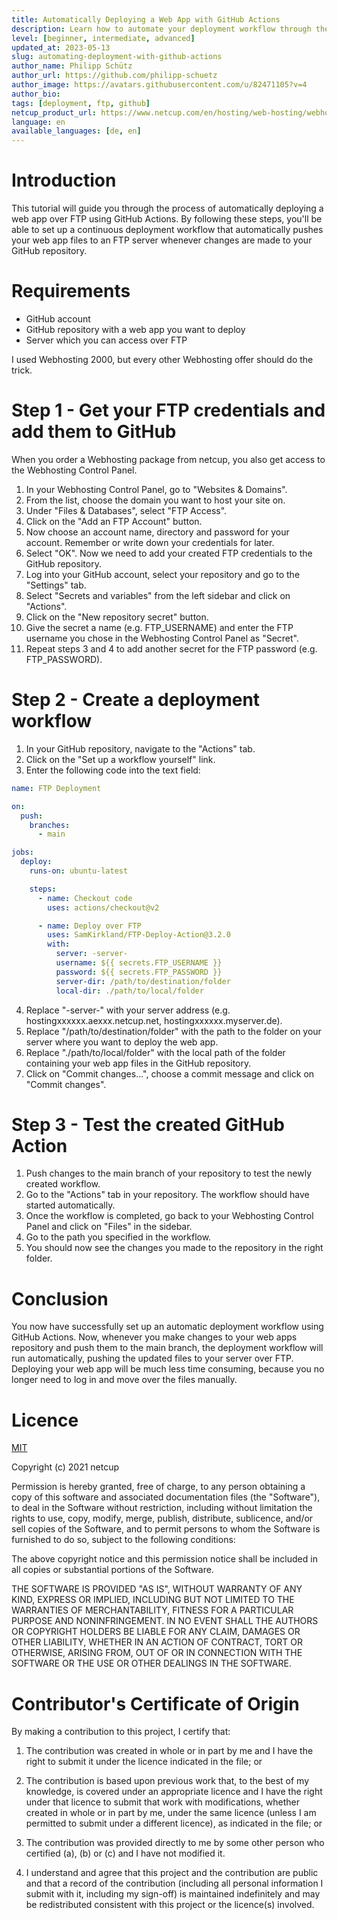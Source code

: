 ```yaml
---
title: Automatically Deploying a Web App with GitHub Actions
description: Learn how to automate your deployment workflow through the use of GitHub Actions.
level: [beginner, intermediate, advanced]
updated_at: 2023-05-13
slug: automating-deployment-with-github-actions
author_name: Philipp Schütz
author_url: https://github.com/philipp-schuetz
author_image: https://avatars.githubusercontent.com/u/82471105?v=4
author_bio:
tags: [deployment, ftp, github] 
netcup_product_url: https://www.netcup.com/en/hosting/web-hosting/webhosting-2000-se-iv
language: en
available_languages: [de, en]
---
```


# Introduction
This tutorial will guide you through the process of automatically deploying a web app over FTP using GitHub Actions. By following these steps, you'll be able to set up a continuous deployment workflow that automatically pushes your web app files to an FTP server whenever changes are made to your GitHub repository.

# Requirements
* GitHub account
* GitHub repository with a web app you want to deploy
* Server which you can access over FTP

I used Webhosting 2000, but every other Webhosting offer should do the trick.

# Step 1 - Get your FTP credentials and add them to GitHub
When you order a Webhosting package from netcup, you also get access to the Webhosting Control Panel.
   1. In your Webhosting Control Panel, go to "Websites & Domains".
   2. From the list, choose the domain you want to host your site on.
   3. Under "Files & Databases", select "FTP Access".
   4. Click on the "Add an FTP Account" button.
   5. Now choose an account name, directory and password for your account. Remember or write down your credentials for later.
   6. Select "OK".
Now we need to add your created FTP credentials to the GitHub repository.
   1. Log into your GitHub account, select your repository and go to the "Settings" tab.
   2. Select "Secrets and variables" from the left sidebar and click on "Actions".
   3. Click on the "New repository secret" button.
   4. Give the secret a name (e.g. FTP_USERNAME) and enter the FTP username you chose in the Webhosting Control Panel as "Secret".
   5. Repeat steps 3 and 4 to add another secret for the FTP password (e.g. FTP_PASSWORD).

# Step 2 - Create a deployment workflow
1. In your GitHub repository, navigate to the "Actions" tab.
2. Click on the "Set up a workflow yourself" link.
3. Enter the following code into the text field:
```yaml
name: FTP Deployment

on:
  push:
    branches:
      - main

jobs:
  deploy:
    runs-on: ubuntu-latest

    steps:
      - name: Checkout code
        uses: actions/checkout@v2

      - name: Deploy over FTP
        uses: SamKirkland/FTP-Deploy-Action@3.2.0
        with:
          server: -server-
          username: ${{ secrets.FTP_USERNAME }}
          password: ${{ secrets.FTP_PASSWORD }}
          server-dir: /path/to/destination/folder
          local-dir: ./path/to/local/folder
```
4. Replace "-server-" with your server address (e.g. hostingxxxxxx.aexxx.netcup.net, hostingxxxxxx.myserver.de).
5. Replace "/path/to/destination/folder" with the path to the folder on your server where you want to deploy the web app.
6. Replace "./path/to/local/folder" with the local path of the folder containing your web app files in the GitHub repository.
8. Click on "Commit changes...", choose a commit message and click on "Commit changes".

# Step 3 - Test the created GitHub Action
1. Push changes to the main branch of your repository to test the newly created workflow.
2. Go to the "Actions" tab in your repository. The workflow should have started automatically.
3. Once the workflow is completed, go back to your Webhosting Control Panel and click on "Files" in the sidebar.
4. Go to the path you specified in the workflow.
5. You should now see the changes you made to the repository in the right folder.

# Conclusion
You now have successfully set up an automatic deployment workflow using GitHub Actions. Now, whenever you make changes to your web apps repository and push them to the main branch, the deployment workflow will run automatically, pushing the updated files to your server over FTP. Deploying your web app will be much less time consuming, because you no longer need to log in and move over the files manually.

# Licence

[MIT](https://github.com/netcup-community/community-tutorials/blob/main/LICENSE)

Copyright (c) 2021 netcup

Permission is hereby granted, free of charge, to any person obtaining a copy of this software and associated documentation files (the "Software"), to deal in the Software without restriction, including without limitation the rights to use, copy, modify, merge, publish, distribute, sublicence, and/or sell copies of the Software, and to permit persons to whom the Software is furnished to do so, subject to the following conditions:

The above copyright notice and this permission notice shall be included in all copies or substantial portions of the Software.

THE SOFTWARE IS PROVIDED "AS IS", WITHOUT WARRANTY OF ANY KIND, EXPRESS OR IMPLIED, INCLUDING BUT NOT LIMITED TO THE WARRANTIES OF MERCHANTABILITY, FITNESS FOR A PARTICULAR PURPOSE AND NONINFRINGEMENT. IN NO EVENT SHALL THE AUTHORS OR COPYRIGHT HOLDERS BE LIABLE FOR ANY CLAIM, DAMAGES OR OTHER LIABILITY, WHETHER IN AN ACTION OF CONTRACT, TORT OR OTHERWISE, ARISING FROM, OUT OF OR IN CONNECTION WITH THE SOFTWARE OR THE USE OR OTHER DEALINGS IN THE SOFTWARE.

# Contributor's Certificate of Origin
By making a contribution to this project, I certify that:

 1) The contribution was created in whole or in part by me and I have the right to submit it under the licence indicated in the file; or

 2) The contribution is based upon previous work that, to the best of my knowledge, is covered under an appropriate licence and I have the right under that licence to submit that work with modifications, whether created in whole or in part by me, under the same licence (unless I am permitted to submit under a different licence), as indicated in the file; or

 3) The contribution was provided directly to me by some other person who certified (a), (b) or (c) and I have not modified it.

 4) I understand and agree that this project and the contribution are public and that a record of the contribution (including all personal information I submit with it, including my sign-off) is maintained indefinitely and may be redistributed consistent with this project or the licence(s) involved.
